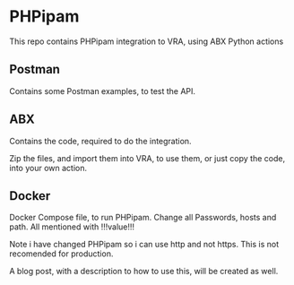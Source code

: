 # PHPipam
This repo contains PHPipam integration to VRA, using ABX Python actions

## Postman 
Contains some Postman examples, to test the API.

## ABX 
Contains the code, required to do the integration.

Zip the files, and import them into VRA, to use them, or just copy the code, into your own action.

## Docker
Docker Compose file, to run PHPipam.
Change all Passwords, hosts and path. All mentioned with !!!value!!!

Note i have changed PHPipam so i can use http and not https. 
This is not recomended for production.


A blog post, with a description to how to use this, will be created as well. 
